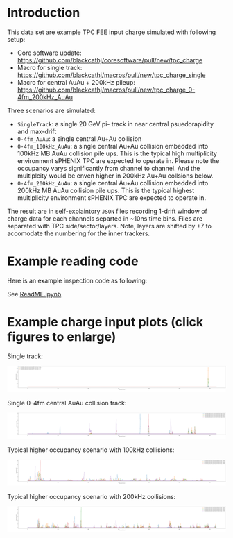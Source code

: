 
# Introduction

This data set are example TPC FEE input charge simulated with following setup: 

* Core software update: https://github.com/blackcathj/coresoftware/pull/new/tpc_charge
* Macro for single track: https://github.com/blackcathj/macros/pull/new/tpc_charge_single
* Macro for central AuAu + 200kHz pileup: https://github.com/blackcathj/macros/pull/new/tpc_charge_0-4fm_200kHz_AuAu

Three scenarios are simulated:
* `SingleTrack`: a single 20 GeV pi- track in near central psuedorapidity and max-drift
* `0-4fm_AuAu`: a single central Au+Au collision
* `0-4fm_100kHz_AuAu`: a single central Au+Au collision embedded into 100kHz MB AuAu collision pile ups. This is the typical high multiplicity environment sPHENIX TPC are expected to operate in. Please note the occupancy varys significantly from channel to channel. And the multiplcity would be enven higher in 200kHz Au+Au collsions below. 
* `0-4fm_200kHz_AuAu`: a single central Au+Au collision embedded into 200kHz MB AuAu collision pile ups. This is the typical highest multiplicity environment sPHENIX TPC are expected to operate in. 

The result are in self-explaintory `JSON` files recording 1-drift window of charge data for each channels separted in ~10ns time bins. Files are separated with TPC side/sector/layers. Note, layers are shifted by +7 to accomodate the numbering for the inner trackers. 

# Example reading code

Here is an example inspection code as following:

See [ReadME.ipynb](https://nbviewer.jupyter.org/github/sPHENIX-Collaboration/tpc-fee-input-charge/blob/master/ReadME.ipynb)

# Example charge input plots (click figures to enlarge)

Single track: 

![PadCharge_side0_sector1_layer40](PadCharge_SingleTrack/PadCharge_side0_sector1_layer40.json.ChargeTimeBin.png)

Single 0-4fm central AuAu collision track: 

![PadCharge_side0_sector1_layer33](PadCharge_0-4fm_AuAu/PadCharge_side0_sector1_layer33.json.ChargeTimeBin.png)

Typical higher occupancy scenario with 100kHz collisions: 

![PadCharge_side0_sector1_layer40](PadCharge_0-4fm_100kHz_AuAu/PadCharge_side0_sector1_layer24.json.ChargeTimeBin.png)

Typical higher occupancy scenario with 200kHz collisions: 

![PadCharge_side0_sector1_layer40](PadCharge_0-4fm_200kHz_AuAu/PadCharge_side0_sector1_layer29.json.ChargeTimeBin.png)
